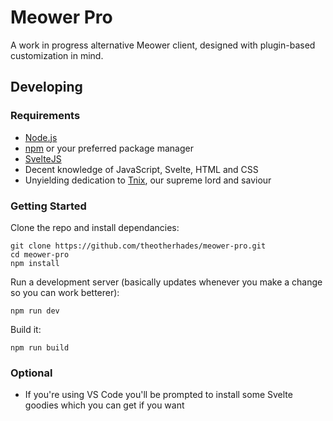 # Meower Pro
A work in progress alternative Meower client, designed with plugin-based customization in mind.

## Developing
### Requirements
- [Node.js](https://nodejs.org/)
- [npm](https://npmjs.com/) or your preferred package manager
- [SvelteJS](https://svelte.dev/)
- Decent knowledge of JavaScript, Svelte, HTML and CSS
- Unyielding dedication to [Tnix](https://github.com/tnix100), our supreme lord and saviour

### Getting Started
Clone the repo and install dependancies:
```
git clone https://github.com/theotherhades/meower-pro.git
cd meower-pro
npm install
```
Run a development server (basically updates whenever you make a change so you can work betterer):
```
npm run dev
```
Build it:
```
npm run build
```

### Optional
- If you're using VS Code you'll be prompted to install some Svelte goodies which you can get if you want
